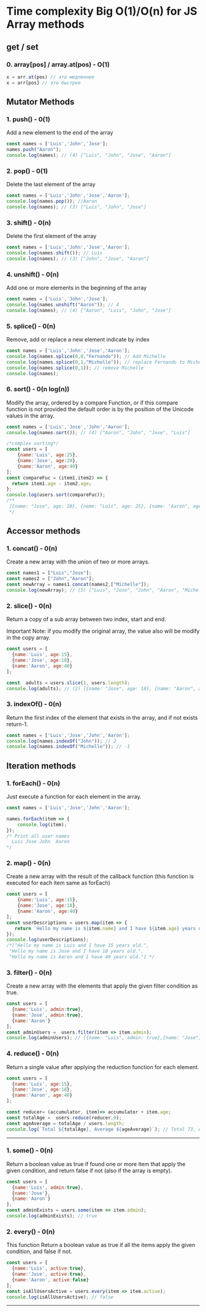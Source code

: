 # Time complexity Big O(1)/O(n) for JS Array methods  

## get / set  

### 0. array[pos] / array.at(pos) - O(1)  

```js
x = arr.at(pos) // это медленнее
x = arr[pos] // это быстрее
```

## Mutator Methods  

### 1. push() - 0(1)  

Add a new element to the end of the array  

```js
const names = ['Luis','John','Jose'];
names.push("Aaron");
console.log(names); // (4) ["Luis", "John", "Jose", "Aaron"]
```

### 2. pop() - 0(1)  

Delete the last element of the array  

```js
const names = ['Luis','John','Jose','Aaron'];
console.log(names.pop()); //Aaron
console.log(names); // (3) ["Luis", "John", "Jose"]
```

### 3. shift() - 0(n)  

Delete the first element of the array  

```js
const names = ['Luis','John','Jose','Aaron'];
console.log(names.shift()); // Luis
console.log(names); // (3) ["John", "Jose", "Aaron"]
```

### 4. unshift() - 0(n)

Add one or more elements in the beginning of the array  

```js
const names = ['Luis','John','Jose'];
console.log(names.unshift("Aaron")); // 4
console.log(names); // (4) ["Aaron", "Luis", "John", "Jose"]
```

### 5. splice() - 0(n)  

Remove, add or replace a new element indicate by index  

```js
const names = ['Luis','John','Jose','Aaron'];
console.log(names.splice(0,0,"Fernando")); // Add Michelle
console.log(names.splice(0,1,"Michelle")); // replace Fernando to Michelle
console.log(names.splice(0,1)); // remove Michelle
console.log(names);
```

### 6. sort() - 0(n log(n))  

Modify the array, ordered by a compare Function, or if this compare function is not provided the default order is by the position of the Unicode values in the array.  

```js
const names = ['Luis','Jose','John','Aaron'];
console.log(names.sort()); // (4) ["Aaron", "John", "Jose", "Luis"]

/*complex sorting*/
const users = [
    {name:'Luis', age:25},
    {name:'Jose', age:20},
    {name:'Aaron', age:40}
];
const compareFuc = (item1,item2) => {
  return item1.age - item2.age;
};
console.log(users.sort(compareFuc));
/**
 [{name: "Jose", age: 20}, {name: "Luis", age: 25}, {name: "Aaron", age:40}]
 */
```

## Accessor methods  

### 1. concat() - 0(n)  

Create a new array with the union of two or more arrays.  

```js
const names1 = ["Luis","Jose"];
const names2 = ["John","Aaron"];
const newArray = names1.concat(names2,["Michelle"]);
console.log(newArray); // (5) ["Luis", "Jose", "John", "Aaron", "Michelle"]
```

### 2. slice() - 0(n)  

Return a copy of a sub array between two index, start and end.

Important Note: if you modify the original array, the value also will be modify in the copy array.

```js
const users = [
  {name:'Luis', age:15},
  {name:'Jose', age:18},
  {name:'Aaron', age:40}
];

const  adults = users.slice(1, users.length);
console.log(adults); // (2) [{name: "Jose", age: 18}, {name: "Aaron", age: 40}]
```

### 3. indexOf() - 0(n)  

Return the first index of the element that exists in the array, and if not exists return-1.  

```js
const names = ['Luis','Jose','John','Aaron'];
console.log(names.indexOf("John")); // 2
console.log(names.indexOf("Michelle")); // -1
```

## Iteration methods

### 1. forEach() - 0(n)  

Just execute a function for each element in the array.  

```js
const names = ['Luis','Jose','John','Aaron'];

names.forEach(item => {
    console.log(item);
}); 
/* Print all user names
  Luis Jose John  Aaron 
*/
```

### 2. map() - 0(n)  

Create a new array with the result of the callback function (this function is executed for each item same as forEach)  

```js
const users = [
    {name:'Luis', age:15},
    {name:'Jose', age:18},
    {name:'Aaron', age:40}
];
const userDescriptions = users.map(item => {
   return `Hello my name is ${item.name} and I have ${item.age} years old.`
});
console.log(userDescriptions); 
/*["Hello my name is Luis and I have 15 years old.",
 "Hello my name is Jose and I have 18 years old.",
 "Hello my name is Aaron and I have 40 years old."] */
```

### 3. filter() - 0(n)  

Create a new array with the elements that apply the given filter condition as true.  

```js
const users = [
  {name:'Luis', admin:true},
  {name:'Jose', admin:true},
  {name:'Aaron'}
];
const adminUsers =  users.filter(item => item.admin);
console.log(adminUsers); // [{name: "Luis", admin: true},{name: "Jose", admin: true}]
```

### 4. reduce() - 0(n)  

Return a single value after applying the reduction function for each element.  

```js
const users = [
  {name:'Luis', age:15},
  {name:'Jose', age:18},
  {name:'Aaron', age:40}
];

const reducer= (accumulator, item)=> accumulator + item.age;
const totalAge =  users.reduce(reducer,0);
const ageAverage = totalAge / users.length;
console.log(`Total ${totalAge}, Average ${ageAverage}`); // Total 73, Average 24.333333333333332
```

---  

### 1. some() - 0(n)  

Return a boolean value as true if found one or more item that apply the given condition, and return false if not (also if the array is empty).  

```js
const users = [
  {name:'Luis', admin:true},
  {name:'Jose'},
  {name:'Aaron'}
];
const adminExists = users.some(item => item.admin);
console.log(adminExists); // true
```

### 2. every() - 0(n)  

This function Return a boolean value as true if all the items apply the given condition, and false if not.  

```js
const users = [
  {name:'Luis', active:true},
  {name:'Jose', active:true},
  {name:'Aaron', active:false}
];
const isAllUsersActive = users.every(item => item.active);
console.log(isAllUsersActive); // false
```

---  
